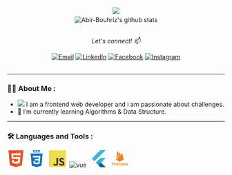<div id="header" align="center">
    <img src="https://media.giphy.com/media/NgurY1o4z080Jfoyzw/giphy.gif" width="100"/>
    <div align="center"><img align="center" src="https://github-readme-stats.vercel.app/api?username=Abir-Bouhriz&show_icons=true&theme=dracula&line_height=27" alt="Abir-Bouhriz's github stats"/></div>
<br>
    <div id="badges">
        <p> <i> Let's connect! 📫 </i></p>
        <a href="mailto:abirbouhrizdaidj@gmail.com" target="_blank"><img src="https://img.shields.io/badge/-Gmail-c14438?style=flat-square&logo=Gmail&logoColor=white" alt="Email"></a>
        <a href="https://www.linkedin.com/in/abir-bouhriz-daidj/" target="_blank"><img src="https://img.shields.io/badge/LinkedIn-%230077B5.svg?&style=flat-square&logo=linkedin&logoColor=white" alt="LinkedIn"></a>
        <a href="https://www.facebook.com/amiraprincesse.amira/" target="_blank"><img src="https://img.shields.io/badge/Facebook-%231877F2.svg?&style=flat-square&logo=facebook&logoColor=white" alt="Facebook"></a>
        <a href="https://www.instagram.com/princesse_5775/" target="_blank"><img src="https://img.shields.io/badge/-Instagram-F40F5A?style=flat-square&labelColor=F40F5A&logo=instagram&logoColor=white" alt="Instagram"></a>
    </div>
    <img src="https://komarev.com/ghpvc/?username=Abir-Bouhriz&style=flat-square&color=blue" alt=""/>
<br>
</div>

---

### :woman_technologist:  About Me :
- <img src="https://media.giphy.com/media/WUlplcMpOCEmTGBtBW/giphy.gif" width="30">  I am a frontend web developer and i am passionate about challenges.
- 🌱 I’m currently learning Algorithms & Data Structure.

---

### :hammer_and_wrench: Languages and Tools :
<div>

  <img src="https://github.com/devicons/devicon/blob/master/icons/html5/html5-original.svg" title="HTML5" alt="HTML" width="40" height="40"/>&nbsp;
  <img src="https://github.com/devicons/devicon/blob/master/icons/css3/css3-plain-wordmark.svg"  title="CSS3" alt="CSS" width="40" height="40"/>&nbsp;
  <img src="https://github.com/devicons/devicon/blob/master/icons/javascript/javascript-original.svg" title="JavaScript" alt="JavaScript" width="40" height="40"/>&nbsp;
  <img src="https://github.com/devicons/devicon/blob/master/icons/vueJs/vue-original.svg" title="vue" alt="vue" width="40" height="40"/>&nbsp;
  <img src="https://github.com/devicons/devicon/blob/master/icons/flutter/flutter-original.svg" title="Flutter" alt="Flutter" width="40" height="40"/>&nbsp;
  <img src="https://github.com/devicons/devicon/blob/master/icons/firebase/firebase-plain-wordmark.svg" title="Firebase" alt="Firebase" width="40" height="40"/>&nbsp;
</div>
